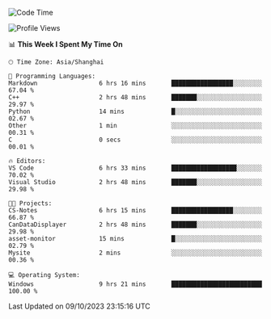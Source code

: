 <!--START_SECTION:waka-->
![Code Time](http://img.shields.io/badge/Code%20Time-1%2C282%20hrs%2020%20mins-blue)

![Profile Views](http://img.shields.io/badge/Profile%20Views-1-blue)

📊 **This Week I Spent My Time On** 

```text
🕑︎ Time Zone: Asia/Shanghai

💬 Programming Languages: 
Markdown                 6 hrs 16 mins       █████████████████░░░░░░░░   67.04 % 
C++                      2 hrs 48 mins       ███████░░░░░░░░░░░░░░░░░░   29.97 % 
Python                   14 mins             █░░░░░░░░░░░░░░░░░░░░░░░░   02.67 % 
Other                    1 min               ░░░░░░░░░░░░░░░░░░░░░░░░░   00.31 % 
C                        0 secs              ░░░░░░░░░░░░░░░░░░░░░░░░░   00.01 % 

🔥 Editors: 
VS Code                  6 hrs 33 mins       ██████████████████░░░░░░░   70.02 % 
Visual Studio            2 hrs 48 mins       ███████░░░░░░░░░░░░░░░░░░   29.98 % 

🐱‍💻 Projects: 
CS-Notes                 6 hrs 15 mins       █████████████████░░░░░░░░   66.87 % 
CanDataDisplayer         2 hrs 48 mins       ███████░░░░░░░░░░░░░░░░░░   29.98 % 
asset-monitor            15 mins             █░░░░░░░░░░░░░░░░░░░░░░░░   02.79 % 
Mysite                   2 mins              ░░░░░░░░░░░░░░░░░░░░░░░░░   00.36 % 

💻 Operating System: 
Windows                  9 hrs 21 mins       █████████████████████████   100.00 % 
```


 Last Updated on 09/10/2023 23:15:16 UTC
<!--END_SECTION:waka-->